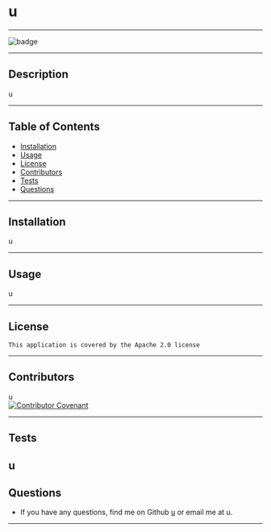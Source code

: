 
  # u <br/>

  -------------------

  ![badge](https://img.shields.io/badge/license-Apache-success)

  -------------------

  ## Description
  u

  -------------------

  ## Table of Contents
  - [Installation](#installation)
  - [Usage](#usage)
  - [License](#license)
  - [Contributors](#contributors)
  - [Tests](#tests)
  - [Questions](#questions)

  -------------------

  ## Installation
  u

  -------------------

  ## Usage
  u

  -------------------

  ## License <br/>
    This application is covered by the Apache 2.0 license

  -------------------

  ## Contributors
  u <br/>
  [![Contributor Covenant](https://img.shields.io/badge/Contributor%20Covenant-2.1-4baaaa.svg)](code_of_conduct.md)

  -------------------

  ## Tests
  u
  -------------------

  ## Questions
  - If you have any questions, find me on Github [u](https://github.com/u) or email me at u.

  -------------------


